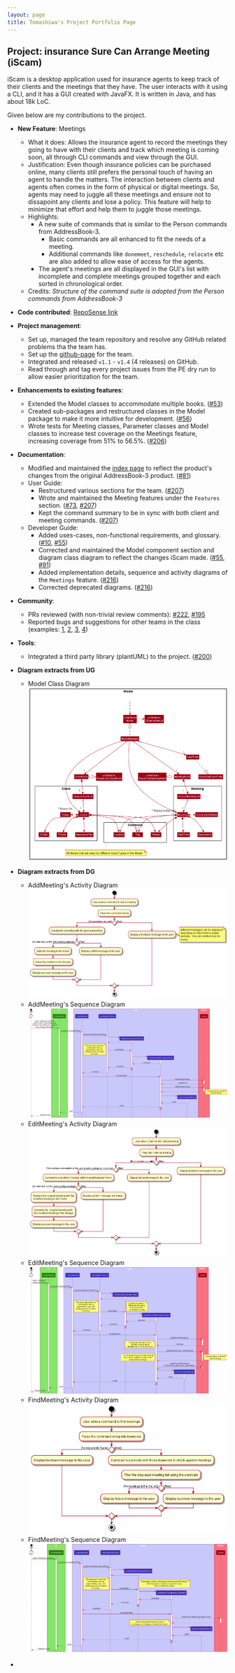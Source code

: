 ```yaml
---
layout: page
title: Tomashiwa's Project Portfolio Page
---
```


## Project: insurance Sure Can Arrange Meeting (iScam)

iScam is a desktop application used for insurance agents to keep track of their clients and the meetings that they have. 
The user interacts with it using a CLI, and it has a GUI created with JavaFX. It is written in Java, and has about 18k
LoC.

Given below are my contributions to the project.

* **New Feature**: Meetings
  * What it does: Allows the insurance agent to record the meetings they going to have with their clients and track which meeting is coming soon, all through CLI commands and view through the GUI. 
  * Justification: Even though insurance policies can be purchased online, many clients still prefers the personal touch of having an agent to handle the matters. The interaction between clients and agents often comes in the form of physical or digital meetings. So, agents may need to juggle all these meetings and ensure not to dissapoint any clients and lose a policy. This feature will help to minimize that effort and help them to juggle those meetings.
  * Highlights:
    * A new suite of commands that is similar to the Person commands from AddressBook-3. 
        * Basic commands are all enhanced to fit the needs of a meeting.
        * Additional commands like `donemeet`, `reschedule`, `relocate` etc are also added to allow ease of access for the agents.
    * The agent's meetings are all displayed in the GUI's list with incomplete and complete meetings grouped together and each sorted in chronological order.
  * Credits: *Structure of the command suite is adopted from the Person commands from AddressBook-3*
  

* **Code contributed**: [RepoSense link](https://nus-cs2103-ay2021s2.github.io/tp-dashboard/?search=tomashiwa&sort=groupTitle&sortWithin=title&timeframe=commit&mergegroup=&groupSelect=groupByAuthors&breakdown=true&checkedFileTypes=docs~functional-code~test-code~other&since=2021-02-19&tabOpen=true&tabType=authorship&tabAuthor=Tomashiwa&tabRepo=AY2021S2-CS2103-W17-4%2Ftp%5Bmaster%5D&authorshipIsMergeGroup=false&authorshipFileTypes=docs~functional-code~test-code~other&authorshipIsBinaryFileTypeChecked=false)


* **Project management**:
  * Set up, managed the team repository and resolve any GitHub related problems tha the team has.
  * Set up the [github-page](https://ay2021s2-cs2103-w17-4.github.io/tp/) for the team.
  * Integrated and released `v1.1` - `v1.4` (4 releases) on GitHub.
  * Read through and tag every project issues from the PE dry run to allow easier prioritization for the team.


* **Enhancements to existing features**:
  * Extended the Model classes to accommodate multiple books. ([\#53](https://github.com/AY2021S2-CS2103-W17-4/tp/pull/53))
  * Created sub-packages and restructured classes in the Model package to make it more intuitive for development. ([\#56](https://github.com/AY2021S2-CS2103-W17-4/tp/pull/55))
  * Wrote tests for Meeting classes, Parameter classes and Model classes to increase test coverage on the Meetings feature, increasing coverage from 51% to 56.5%. ([\#206](https://github.com/AY2021S2-CS2103-W17-4/tp/pull/206))
  

* **Documentation**:
  * Modified and maintained the [index page](https://ay2021s2-cs2103-w17-4.github.io/tp/) to reflect the product's changes from the original AddressBook-3 product. ([\#81](https://github.com/AY2021S2-CS2103-W17-4/tp/pull/81))
  * User Guide:
    * Restructured various sections for the team. ([\#207](https://github.com/AY2021S2-CS2103-W17-4/tp/pull/207))
    * Wrote and maintained the Meeting features under the `Features` section. ([\#73](https://github.com/AY2021S2-CS2103-W17-4/tp/pull/73), [\#207](https://github.com/AY2021S2-CS2103-W17-4/tp/pull/207))
    * Kept the command summary to be in sync with both client and meeting commands. ([\#207](https://github.com/AY2021S2-CS2103-W17-4/tp/pull/207))
  * Developer Guide:
    * Added uses-cases, non-functional requirements, and glossary. ([\#10](https://github.com/AY2021S2-CS2103-W17-4/tp/pull/10), [\#55](https://github.com/AY2021S2-CS2103-W17-4/tp/pull/55))
    * Corrected and maintained the Model component section and diagram class diagram to reflect the changes iScam made. ([\#55](https://github.com/AY2021S2-CS2103-W17-4/tp/pull/55), [\#91](https://github.com/AY2021S2-CS2103-W17-4/tp/pull/91))
    * Added implementation details, sequence and activity diagrams of the `Meetings` feature. ([\#216](https://github.com/AY2021S2-CS2103-W17-4/tp/pull/216))
    * Corrected deprecated diagrams. ([\#216](https://github.com/AY2021S2-CS2103-W17-4/tp/pull/216))
  

* **Community**:
  * PRs reviewed (with non-trivial review comments): [\#222](https://github.com/AY2021S2-CS2103-W17-4/tp/pull/222), [\#195](https://github.com/AY2021S2-CS2103-W17-4/tp/pull/195)
  * Reported bugs and suggestions for other teams in the class (examples: [1](https://github.com/AY2021S2-CS2103-T14-1/tp/issues/224), [2](https://github.com/AY2021S2-CS2103-T14-1/tp/issues/220), [3](https://github.com/AY2021S2-CS2103-T14-1/tp/issues/219), [4](https://github.com/AY2021S2-CS2103-T14-1/tp/issues/217))
  

* **Tools**:
  * Integrated a third party library (plantUML) to the project. ([\#200](https://github.com/AY2021S2-CS2103-W17-4/tp/pull/200))
  

* **Diagram extracts from UG**
  * Model Class Diagram
    ![Model class diagram](../images/ModelClassDiagram.png)


* **Diagram extracts from DG**
  * AddMeeting's Activity Diagram
    ![AddMeeting activity diagram](../images/AddMeetingActivityDiagram.png)
  * AddMeeting's Sequence Diagram
    ![AddMeeting sequence diagram](../images/AddMeetingSequenceDiagram.png)
  * EditMeeting's Activity Diagram
    ![EditMeeting activity diagram](../images/EditMeetingActivityDiagram.png)
  * EditMeeting's Sequence Diagram
    ![EditMeeting sequence diagram](../images/EditMeetingSequenceDiagram.png)
  * FindMeeting's Activity Diagram
    ![FindMeeting activity diagram](../images/FindMeetingActivityDiagram.png)
  * FindMeeting's Sequence Diagram
    ![FindMeeting sequence diagram](../images/FindMeetingSequenceDiagram.png)
    
-